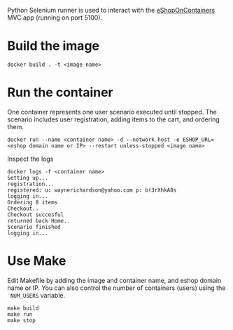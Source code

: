Python Selenium runner is used to interact with the [eShopOnContainers](https://github.com/dotnet-architecture/eShopOnContainers) MVC app (running on port 5100).

# Build the image
`docker build . -t <image name>`
# Run the container
One container represents one user scenario executed until stopped. The scenario includes user registration, adding items to the cart, and ordering them.

`docker run --name <container name> -d --network host -e ESHOP_URL=<eshop domain name or IP> --restart unless-stopped <image name>`

Inspect the logs
```docker
docker logs -f <container name>
Setting up...
registration...
registered: u: waynerichardson@yahoo.com p: b(3rXhkA8s
logging in...
Ordering 8 items
Checkout..
Checkout succesful
returned back Home..
Scenario finished
logging in...
```
# Use Make
Edit Makefile by adding the image and container name, and eshop domain name or IP. You can also control the number of containers (users) using the `˙NUM_USERS` variable.
```shell
make build
make run
make stop
```